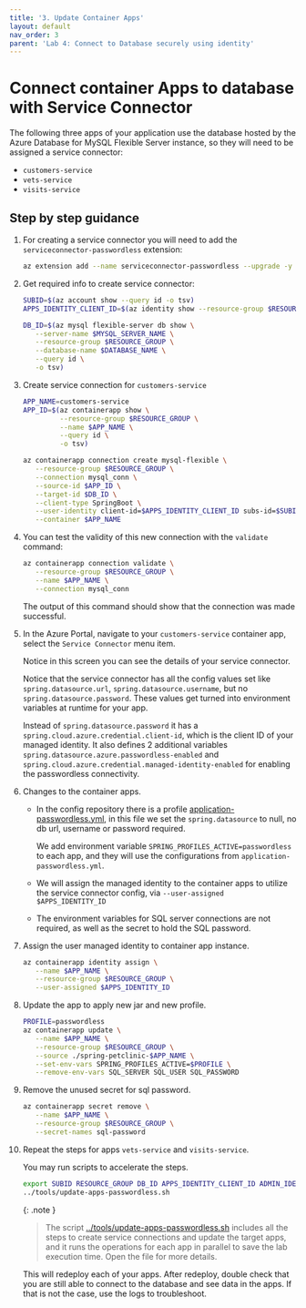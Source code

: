 ```yaml
---
title: '3. Update Container Apps'
layout: default
nav_order: 3
parent: 'Lab 4: Connect to Database securely using identity'
---
```


# Connect container Apps to database with Service Connector

The following three apps of your application use the database hosted by the Azure Database for MySQL Flexible Server instance, so they will need to be assigned a service connector:

- `customers-service`
- `vets-service`
- `visits-service`

## Step by step guidance

1. For creating a service connector you will need to add the `serviceconnector-passwordless` extension:

   ```bash
   az extension add --name serviceconnector-passwordless --upgrade -y
   ```

1. Get required info to create service connector:

   ```bash
   SUBID=$(az account show --query id -o tsv)
   APPS_IDENTITY_CLIENT_ID=$(az identity show --resource-group $RESOURCE_GROUP --name $APPS_IDENTITY --query clientId --output tsv)

   DB_ID=$(az mysql flexible-server db show \
      --server-name $MYSQL_SERVER_NAME \
      --resource-group $RESOURCE_GROUP \
      --database-name $DATABASE_NAME \
      --query id \
      -o tsv)
   ```

1. Create service connection for `customers-service`

   ```bash
   APP_NAME=customers-service
   APP_ID=$(az containerapp show \
            --resource-group $RESOURCE_GROUP \
            --name $APP_NAME \
            --query id \
            -o tsv)

   az containerapp connection create mysql-flexible \
      --resource-group $RESOURCE_GROUP \
      --connection mysql_conn \
      --source-id $APP_ID \
      --target-id $DB_ID \
      --client-type SpringBoot \
      --user-identity client-id=$APPS_IDENTITY_CLIENT_ID subs-id=$SUBID mysql-identity-id=$ADMIN_IDENTITY_RESOURCE_ID user-object-id=$AAD_USER_ID \
      --container $APP_NAME
   ```

1. You can test the validity of this new connection with the `validate` command:

   ```bash
   az containerapp connection validate \
      --resource-group $RESOURCE_GROUP \
      --name $APP_NAME \
      --connection mysql_conn
   ```

   The output of this command should show that the connection was made successful.

1. In the Azure Portal, navigate to your `customers-service` container app, select the `Service Connector` menu item.

   Notice in this screen you can see the details of your service connector.

   Notice that the service connector has all the config values set like `spring.datasource.url`, `spring.datasource.username`, but no `spring.datasource.password`. These values get turned into environment variables at runtime for your app.

   Instead of `spring.datasource.password` it has a `spring.cloud.azure.credential.client-id`, which is the client ID of your managed identity. It also defines 2 additional variables `spring.datasource.azure.passwordless-enabled` and `spring.cloud.azure.credential.managed-identity-enabled` for enabling the passwordless connectivity.

1. Changes to the container apps.

   - In the config repository there is a profile [application-passwordless.yml](https://github.com/Azure-Samples/java-microservices-aca-lab/blob/main/config/application-passwordless.yml), in this file we set the `spring.datasource` to null, no db url, username or password required.

     We add environment variable `SPRING_PROFILES_ACTIVE=passwordless` to each app, and they will use the configurations from `application-passwordless.yml`.

   - We will assign the managed identity to the container apps to utilize the service connector config, via `--user-assigned $APPS_IDENTITY_ID`

   - The environment variables for SQL server connections are not required, as well as the secret to hold the SQL password.

1. Assign the user managed identity to container app instance.

   ```bash
   az containerapp identity assign \
      --name $APP_NAME \
      --resource-group $RESOURCE_GROUP \
      --user-assigned $APPS_IDENTITY_ID
   ```

1. Update the app to apply new jar and new profile.

   ```bash
   PROFILE=passwordless
   az containerapp update \
      --name $APP_NAME \
      --resource-group $RESOURCE_GROUP \
      --source ./spring-petclinic-$APP_NAME \
      --set-env-vars SPRING_PROFILES_ACTIVE=$PROFILE \
      --remove-env-vars SQL_SERVER SQL_USER SQL_PASSWORD
   ```

1. Remove the unused secret for sql password.

   ```bash
   az containerapp secret remove \
      --name $APP_NAME \
      --resource-group $RESOURCE_GROUP \
      --secret-names sql-password
   ```

1. Repeat the steps for apps `vets-service` and `visits-service`.

   You may run scripts to accelerate the steps.

   ```bash
   export SUBID RESOURCE_GROUP DB_ID APPS_IDENTITY_CLIENT_ID ADMIN_IDENTITY_RESOURCE_ID AAD_USER_ID
   ../tools/update-apps-passwordless.sh
   ```

   {: .note }
   > The script [../tools/update-apps-passwordless.sh](https://github.com/Azure-Samples/java-microservices-aca-lab/blob/main/tools/update-apps-passwordless.sh) includes all the steps to create service connections and update the target apps, and it runs the operations for each app in parallel to save the lab execution time. Open the file for more details.

   This will redeploy each of your apps. After redeploy, double check that you are still able to connect to the database and see data in the apps. If that is not the case, use the logs to troubleshoot.
